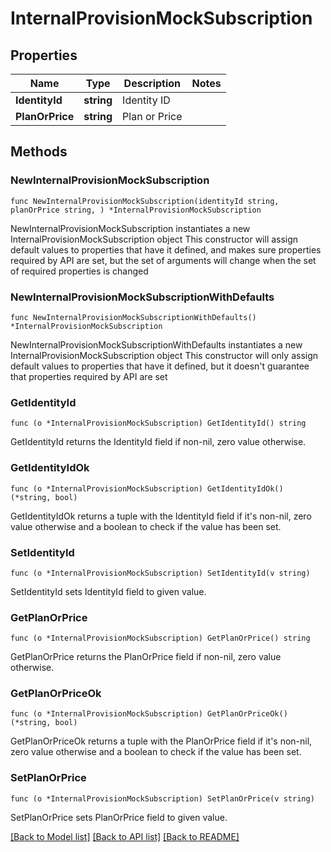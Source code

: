 # InternalProvisionMockSubscription

## Properties

Name | Type | Description | Notes
------------ | ------------- | ------------- | -------------
**IdentityId** | **string** | Identity ID | 
**PlanOrPrice** | **string** | Plan or Price | 

## Methods

### NewInternalProvisionMockSubscription

`func NewInternalProvisionMockSubscription(identityId string, planOrPrice string, ) *InternalProvisionMockSubscription`

NewInternalProvisionMockSubscription instantiates a new InternalProvisionMockSubscription object
This constructor will assign default values to properties that have it defined,
and makes sure properties required by API are set, but the set of arguments
will change when the set of required properties is changed

### NewInternalProvisionMockSubscriptionWithDefaults

`func NewInternalProvisionMockSubscriptionWithDefaults() *InternalProvisionMockSubscription`

NewInternalProvisionMockSubscriptionWithDefaults instantiates a new InternalProvisionMockSubscription object
This constructor will only assign default values to properties that have it defined,
but it doesn't guarantee that properties required by API are set

### GetIdentityId

`func (o *InternalProvisionMockSubscription) GetIdentityId() string`

GetIdentityId returns the IdentityId field if non-nil, zero value otherwise.

### GetIdentityIdOk

`func (o *InternalProvisionMockSubscription) GetIdentityIdOk() (*string, bool)`

GetIdentityIdOk returns a tuple with the IdentityId field if it's non-nil, zero value otherwise
and a boolean to check if the value has been set.

### SetIdentityId

`func (o *InternalProvisionMockSubscription) SetIdentityId(v string)`

SetIdentityId sets IdentityId field to given value.


### GetPlanOrPrice

`func (o *InternalProvisionMockSubscription) GetPlanOrPrice() string`

GetPlanOrPrice returns the PlanOrPrice field if non-nil, zero value otherwise.

### GetPlanOrPriceOk

`func (o *InternalProvisionMockSubscription) GetPlanOrPriceOk() (*string, bool)`

GetPlanOrPriceOk returns a tuple with the PlanOrPrice field if it's non-nil, zero value otherwise
and a boolean to check if the value has been set.

### SetPlanOrPrice

`func (o *InternalProvisionMockSubscription) SetPlanOrPrice(v string)`

SetPlanOrPrice sets PlanOrPrice field to given value.



[[Back to Model list]](../README.md#documentation-for-models) [[Back to API list]](../README.md#documentation-for-api-endpoints) [[Back to README]](../README.md)


